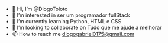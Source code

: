- 👋 Hi, I’m @DiogoToloto
- 👀 I’m interested in ser um programador fullStack
- 🌱 I’m currently learning Python, HTML e CSS
- 💞️ I’m looking to collaborate on Tudo que me ajude a melhorar
- 📫 How to reach me diogogabriel0175@gmail.com

<!---
DiogoToloto/DiogoToloto is a ✨ special ✨ repository because its `README.md` (this file) appears on your GitHub profile.
You can click the Preview link to take a look at your changes.
--->
